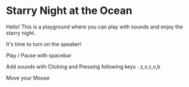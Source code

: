# Starry Night at the Ocean

Hello! This is a playground where you can play with sounds and enjoy the starry night.

It's time to turn on the speaker!

Play / Pause with spacebar

Add sounds with Clicking and Pressing following keys : z,x,c,v,b

Move your Mouse



